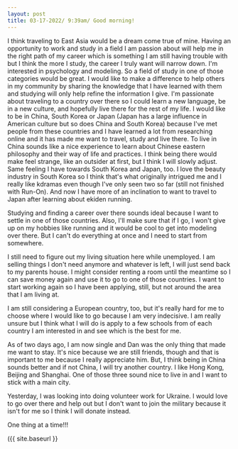 ```yaml
---
layout: post
title: 03-17-2022/ 9:39am/ Good morning!
---
```




I think traveling to East Asia would be a dream come true of mine. Having an opportunity to work and study in a field I am passion about will help me in the right path of my career which is something I am still having trouble with but I think the more I study, the career I truly want will narrow down. I'm interested in psychology and modeling. So a field of study in one of those categories would be great.
I would like to make a difference to help others in my community by sharing the knowledge that I have learned with them and studying will only help refine the information I give. I'm passionate about traveling to a country over there so I could learn a new language, be in a new culture, and hopefully live there for the rest of my life. I would like to be in China, South Korea or Japan (Japan has a large influence in American culture but so does China and South Korea) because I've met people from these countries and I have learned a lot from researching online and it has made me want to travel, study and live there. To live in China sounds like a nice experience to learn about Chinese eastern philosophy and their way of life and practices.  I think being there would make feel strange, like an outsider at first, but I think I will slowly adjust. Same feeling I have towards South Korea and Japan, too.  I love the beauty industry in South Korea so I think that's what originally intrigued me and I really like kdramas even though I've only seen two so far (still not finished with Run-On).  And now I have more of an inclination to want to travel to Japan after learning about ekiden running. 

Studying and finding a career over there sounds ideal because I want to settle in one of those countries. Also, I'll make sure that if I go, I won't give up on my hobbies like running and it would be cool to get into modeling over there. But I can't do everything at once and I need to start from somewhere. 

I still need to figure out my living situation here while unemployed.  I am selling things I don't need anymore and whatever is left, I will just send back to my parents house.  I might consider renting a room until the meantime so I can save money again and use it to go to one of those countries. I want to start working again so I have been applying, still, but not around the area that I am living at. 

I am still considering a European country, too, but it's really hard for me to choose where I would like to go because I am very indecisive. I am really unsure but I think what I will do is apply to a few schools from of each country I am interested in and see which is the best for me. 

As of two days ago, I am now single and Dan was the only thing that made me want to stay. It's nice because we are still friends, though and that is important to me because I really appreciate him. But, I think being in China sounds better and if not China, I will try another country. I like Hong Kong, Beijing and Shanghai. One of those three sound nice to live in and I want to stick with a main city.  

Yesterday, I was looking into doing volunteer work for Ukraine.  I would love to go over there and help out but I don't want to join the military because it isn't for me so I think I will donate instead.

One thing at a time!!!


({{ site.baseurl }}
